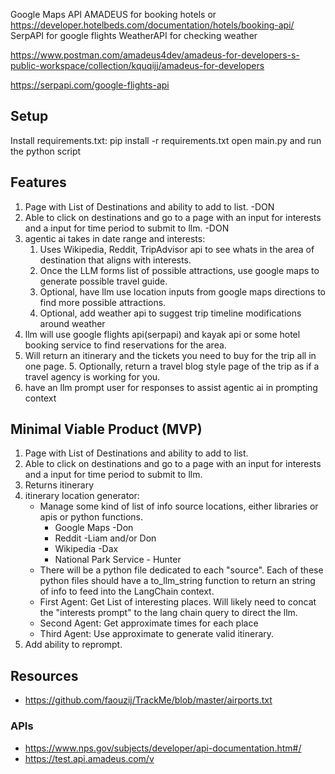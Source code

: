 Google Maps API
AMADEUS for booking hotels or
https://developer.hotelbeds.com/documentation/hotels/booking-api/
SerpAPI for google flights
WeatherAPI for checking weather

https://www.postman.com/amadeus4dev/amadeus-for-developers-s-public-workspace/collection/kquqijj/amadeus-for-developers

https://serpapi.com/google-flights-api

## Setup
Install requirements.txt: 
    pip install -r requirements.txt
open main.py and run the python script

## Features

1. Page with List of Destinations and ability to add to list. -DON
2. Able to click on destinations and go to a page with an input for interests and a input for time period to submit to llm. -DON
3. agentic ai takes in date range and interests:
    1. Uses Wikipedia, Reddit, TripAdvisor api to see whats in the area of destination that aligns with interests.
    2. Once the LLM forms list of possible attractions, use google maps to generate possible travel guide.
    3. Optional, have llm use location inputs from google maps directions to find more possible attractions.
    4. Optional, add weather api to suggest trip timeline modifications around weather
4. llm will use google flights api(serpapi) and kayak api or some hotel booking service to find reservations for the area.
5. Will return an itinerary and the tickets you need to buy for the trip all in one page.
    5. Optionally, return a travel blog style page of the trip as if a travel agency is working for you.
6. have an llm prompt user for responses to assist agentic ai in prompting context

## Minimal Viable Product (MVP)
1. Page with List of Destinations and ability to add to list.
2. Able to click on destinations and go to a page with an input for interests and a input for time period to submit to llm.
3. Returns itinerary
4. itinerary location generator:
    - Manage some kind of list of info source locations, either libraries or apis or python functions.
        - Google Maps   -Don
        - Reddit        -Liam and/or Don
        - Wikipedia     -Dax 
        - National Park Service - Hunter
    - There will be a python file dedicated to each "source". Each of these python files should have a to_llm_string function to return an string of info to feed into the LangChain context.
    - First Agent: Get List of interesting places. Will likely need to concat the "interests prompt" to the lang chain query to direct the llm.
    - Second Agent: Get approximate times for each place
    - Third Agent: Use approximate to generate valid itinerary.
5. Add ability to reprompt.

## Resources
* https://github.com/faouzij/TrackMe/blob/master/airports.txt
### APIs
* https://www.nps.gov/subjects/developer/api-documentation.htm#/
* https://test.api.amadeus.com/v
